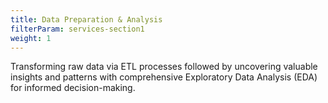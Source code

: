 ```yaml
---
title: Data Preparation & Analysis
filterParam: services-section1
weight: 1
---
```


Transforming raw data via ETL processes followed by uncovering valuable insights and patterns with comprehensive Exploratory Data Analysis (EDA) for informed decision-making.
